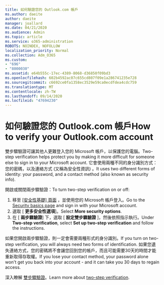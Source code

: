 ```yaml
---
title: 如何驗證您的 Outlook.com 帳戶
ms.author: daeite
author: daeite
manager: joallard
ms.date: 04/21/2020
ms.audience: Admin
ms.topic: article
ms.service: o365-administration
ROBOTS: NOINDEX, NOFOLLOW
localization_priority: Normal
ms.collection: Adm_O365
ms.custom:
- "696"
- "8000030"
ms.assetid: e64b555c-17ec-4389-8068-d36850f09bd3
ms.openlocfilehash: 602b4592ac07c655cd807f09e1a286741235e728
ms.sourcegitcommit: c6692ce0fa1358ec3529e59ca0ecdfdea4cdc759
ms.translationtype: MT
ms.contentlocale: zh-TW
ms.lasthandoff: 09/14/2020
ms.locfileid: "47694230"
---
```

# <a name="how-to-verify-your-outlookcom-account"></a><span data-ttu-id="ab0e5-102">如何驗證您的 Outlook.com 帳戶</span><span class="sxs-lookup"><span data-stu-id="ab0e5-102">How to verify your Outlook.com account</span></span>

<span data-ttu-id="ab0e5-103">雙步驟驗證可讓其他人更難登入您的 Microsoft 帳戶，以保護您的電腦。</span><span class="sxs-lookup"><span data-stu-id="ab0e5-103">Two-step verification helps protect you by making it more difficult for someone else to sign in to your Microsoft account.</span></span> <span data-ttu-id="ab0e5-104">它會使用兩種不同的身分識別方式：您的密碼，以及連絡方式 (又稱為安全性資訊) 。</span><span class="sxs-lookup"><span data-stu-id="ab0e5-104">It uses two different forms of identity: your password, and a contact method (also known as security info).</span></span>
  
<span data-ttu-id="ab0e5-105">開啟或關閉兩步驟驗證：</span><span class="sxs-lookup"><span data-stu-id="ab0e5-105">To turn two-step verification on or off:</span></span>
  
1. <span data-ttu-id="ab0e5-106">移至 [ [安全性基礎] 頁面](https://go.microsoft.com/fwlink/?linkid=842325) ，並使用您的 Microsoft 帳戶登入。</span><span class="sxs-lookup"><span data-stu-id="ab0e5-106">Go to the [Security basics page](https://go.microsoft.com/fwlink/?linkid=842325) and sign in with your Microsoft account.</span></span>
2. <span data-ttu-id="ab0e5-107">選取 [ **更多安全性選項**]。</span><span class="sxs-lookup"><span data-stu-id="ab0e5-107">Select **More security options**.</span></span>
3. <span data-ttu-id="ab0e5-108">在 [ **兩步驟驗證**] 下，選取 [ **設定雙步驟驗證** ]，然後依照指示執行。</span><span class="sxs-lookup"><span data-stu-id="ab0e5-108">Under **Two-step verification**, select **Set up two-step verification** and follow the instructions.</span></span>

<span data-ttu-id="ab0e5-109">如果您開啟兩步驟驗證，則一定會需要兩種形式的身分識別。</span><span class="sxs-lookup"><span data-stu-id="ab0e5-109">If you turn on two-step verification, you will always need two forms of identification.</span></span> <span data-ttu-id="ab0e5-110">如果您遺失連絡方式，您的密碼將不會讓您回到您的帳戶，而且可能需要30天的時間才能重新取得存取權。</span><span class="sxs-lookup"><span data-stu-id="ab0e5-110">If you lose your contact method, your password alone won't get you back into your account - and it can take you 30 days to regain access.</span></span>
  
<span data-ttu-id="ab0e5-111">深入瞭解 [雙步驟驗證](https://go.microsoft.com/fwlink/?linkid=872270)。</span><span class="sxs-lookup"><span data-stu-id="ab0e5-111">Learn more about [two-step verification](https://go.microsoft.com/fwlink/?linkid=872270).</span></span>
  